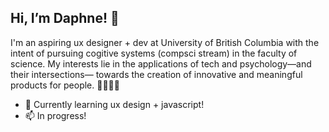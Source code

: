 <h2> Hi, I’m Daphne! 🐅</h2>

I'm an aspiring ux designer + dev at University of British Columbia 
with the intent of pursuing cogitive systems (compsci stream) in the faculty of science.
My interests lie in the applications of tech and psychology—and their intersections—
towards the creation of innovative and meaningful products for people. 👩🏻‍💻🧠 

- 🌱 Currently learning ux design + javascript!
- 📫 In progress!

<!---
daphnetian/daphnetian is a ✨ special ✨ repository because its `README.md` (this file) appears on your GitHub profile.
You can click the Preview link to take a look at your changes.
--->

